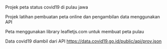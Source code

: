 Projek peta status covid19 di pulau jawa

Projek latihan pembuatan peta online dan pengambilan data menggunakan API

Peta menggunakan library leafletjs.com untuk membuat peta pulau

Data covid19 diambil dari API https://data.covid19.go.id/public/api/prov.json